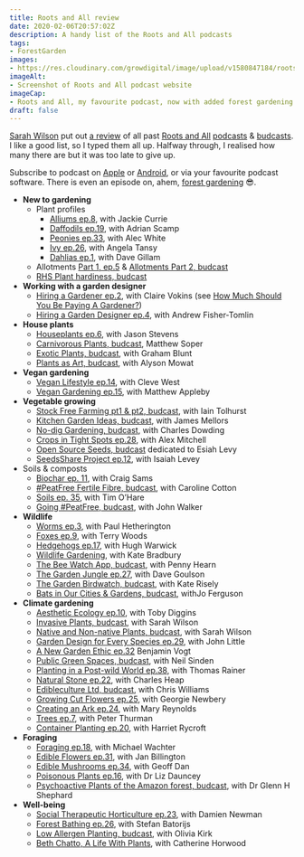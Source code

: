 ```yaml
---
title: Roots and All review
date: 2020-02-06T20:57:02Z
description: A handy list of the Roots and All podcasts 
tags: 
- ForestGarden
images: 
- https://res.cloudinary.com/growdigital/image/upload/v1580847184/roots-and-all-podcast-screenshot.jpg
imageAlt:
- Screenshot of Roots and All podcast website
imageCap:
- Roots and All, my favourite podcast, now with added forest gardening 
draft: false
---
```


[Sarah Wilson](https://www.wilsonvokins.com) put out [a review](http://traffic.libsyn.com/rootsandall/BonusEpContentReview-2.mp3) of all past [Roots and All](https://rootsandall.co.uk) [podcasts](https://rootsandall.co.uk/thepodcast/) & [budcasts](https://rootsandall.co.uk/budcasts/). I like a good list, so I typed them all up. Halfway through, I realised how many there are but it was too late to give up. 

Subscribe to podcast on [Apple](https://podcasts.apple.com/gb/podcast/roots-and-all/id1399040612) or [Android](https://subscribeonandroid.com/rootsandall.libsyn.com/rss), or via your favourite podcast software. There is even an episode on, ahem, [forest gardening](https://rootsandall.co.uk/portfolio-item/episode-46-introduction-to-forest-gardening-with-jake-rayson/) 😎.

* **New to gardening**
  * Plant profiles
    * [Alliums ep.8](https://rootsandall.co.uk/portfolio-item/episode-8-alliums-with-jackie-currie/), with Jackie Currie
    * [Daffodils ep.19](https://rootsandall.co.uk/portfolio-item/episode-8-alliums-with-jackie-currie/), with Adrian Scamp 
    * [Peonies ep.33](https://rootsandall.co.uk/portfolio-item/episode-33-peonies-with-alec-white-of-primrose-hall-peonies/), with Alec White
    * [Ivy ep.26](https://rootsandall.co.uk/portfolio-item/episode13/), with Angela Tansy
    * [Dahlias ep.1](https://rootsandall.co.uk/portfolio-item/episodeone/), with Dave Gillam
  * Allotments [Part 1, ep.5](https://rootsandall.co.uk/portfolio-item/episode-5-allotments-part-1/) & [Allotments Part 2, budcast](https://rootsandall.co.uk/budcasts/)
  * [RHS Plant hardiness, budcast](https://rootsandall.co.uk/budcasts/)
* **Working with a garden designer**
  * [Hiring a Gardener ep.2](https://rootsandall.co.uk/portfolio-item/episode2/), with Claire Vokins (see [How Much Should You Be Paying A Gardener?](https://rootsandall.co.uk/how-much-should-you-be-paying-a-gardener/))
  * [Hiring a Garden Designer ep.4](https://rootsandall.co.uk/portfolio-item/episode-4-hiring-a-garden-designer/), with Andrew Fisher-Tomlin
* **House plants**
  * [Houseplants ep.6](https://rootsandall.co.uk/portfolio-item/episode-6-houseplants/), with Jason Stevens
  * [Carnivorous Plants, budcast](https://rootsandall.co.uk/budcasts/), Matthew Soper
  * [Exotic Plants, budcast](https://rootsandall.co.uk/budcasts/), with Graham Blunt
  * [Plants as Art, budcast](https://rootsandall.co.uk/budcasts/), with Alyson Mowat
* **Vegan gardening**
  * [Vegan Lifestyle ep.14](https://rootsandall.co.uk/portfolio-item/episode-14-cleve-west/), with Cleve West
  * [Vegan Gardening ep.15](https://rootsandall.co.uk/portfolio-item/episode-15-vegan-gardening-with-matthew-appleby/), with Matthew Appleby
* **Vegetable growing**
  * [Stock Free Farming pt1 & pt2, budcast](https://rootsandall.co.uk/budcasts/), with Iain Tolhurst
  * [Kitchen Garden Ideas, budcast](https://rootsandall.co.uk/budcasts/), with James Mellors
  * [No-dig Gardening, budcast](https://rootsandall.co.uk/budcasts/), with Charles Dowding
  * [Crops in Tight Spots ep.28](https://rootsandall.co.uk/portfolio-item/episode-28-crops-in-tight-spots-with-alex-mitchell/), with Alex Mitchell
  * [Open Source Seeds, budcast](https://rootsandall.co.uk/budcasts/) dedicated to Esiah Levy
  * [SeedsShare Project ep.12](https://rootsandall.co.uk/portfolio-item/episode-12-esiah-levys-seedsshare-project/), with Isaiah Levey
* Soils & composts
  * [Biochar ep. 11](https://rootsandall.co.uk/portfolio-item/episode-11-biochar-with-craig-sams-of-carbon-gold/), with Craig Sams
  * [#PeatFree Fertile Fibre, budcast](https://rootsandall.co.uk/budcasts/), with Caroline Cotton
  * [Soils ep. 35](https://rootsandall.co.uk/portfolio-item/episode-35-soils-with-tim-ohare/), with Tim O’Hare
  * [Going #PeatFree, budcast](https://rootsandall.co.uk/budcasts/), with John Walker
* **Wildlife**
  * [Worms ep.3](https://rootsandall.co.uk/portfolio-item/worms/), with Paul Hetherington
  * [Foxes ep.9](https://rootsandall.co.uk/portfolio-item/episode-09-terry-woods-fox-a-gon/), with Terry Woods
  * [Hedgehogs ep.17](https://rootsandall.co.uk/portfolio-item/episode-17-hedgehogs-with-hugh-warwick/), with Hugh Warwick
  * [Wildlife Gardening](https://rootsandall.co.uk/portfolio-item/episode-21-wildlife-gardening-with-kate-bradbury/), with Kate Bradbury
  * [The Bee Watch App, budcast](https://rootsandall.co.uk/budcasts/), with Penny Hearn
  * [The Garden Jungle ep.27](https://rootsandall.co.uk/portfolio-item/episode-27-the-garden-jungle-with-dave-goulson/), with Dave Goulson
  * [The Garden Birdwatch, budcast](https://rootsandall.co.uk/budcasts/), with Kate Risely
  * [Bats in Our Cities & Gardens, budcast](https://rootsandall.co.uk/budcasts/), withJo Ferguson
* **Climate gardening**
  * [Aesthetic Ecology ep.10](https://rootsandall.co.uk/portfolio-item/episode-10-aesthetic-ecology-with-toby-diggens/), with Toby Diggins
  * [Invasive Plants, budcast](https://rootsandall.co.uk/budcasts/), with Sarah Wilson
  * [Native and Non-native Plants, budcast](https://rootsandall.co.uk/budcasts/), with Sarah Wilson
  * [Garden Design for Every Species ep.29](https://rootsandall.co.uk/portfolio-item/episode-29-john-little-of-the-grass-roof-company/), with John Little
  * [A New Garden Ethic ep.32](https://rootsandall.co.uk/portfolio-item/podcast-32-a-new-garden-ethic-with-benjamin-vogt/) Benjamin Vogt
  * [Public Green Spaces, budcast](https://rootsandall.co.uk/budcasts/), with Neil Sinden
  * [Planting in a Post-wild World ep.38](https://rootsandall.co.uk/portfolio-item/podcast-38-planting-in-a-post-wild-world-with-thomas-rainer/), with Thomas Rainer
  * [Natural Stone ep.22](https://rootsandall.co.uk/portfolio-item/episode-22-natural-stone-with-giles-heap-of-ced/), with Charles Heap 
  * [Edibleculture Ltd, budcast](https://rootsandall.co.uk/budcasts/), with Chris Williams
  * [Growing Cut Flowers ep.25](https://rootsandall.co.uk/portfolio-item/episode-25-growing-cut-flowers-with-georgie-newbery-of-common-farm-flowers/), with Georgie Newbery
  * [Creating an Ark ep.24](https://rootsandall.co.uk/portfolio-item/episode-24-creating-an-ark-with-mary-reynolds/), with Mary Reynolds
  * [Trees ep.7](https://rootsandall.co.uk/portfolio-item/episode-7-trees/), with Peter Thurman
  * [Container Planting ep.20](https://rootsandall.co.uk/portfolio-item/episode-20-container-planting-with-harriet-rycroft/), with Harriet Rycroft
* **Foraging**
  * [Foraging ep.18](https://rootsandall.co.uk/portfolio-item/episode-18-foraging-with-michael-wachter/), with Michael Wachter
  * [Edible Flowers ep.31](https://rootsandall.co.uk/portfolio-item/podcast-31-edible-flowers-with-jan-billington/), with Jan Billington
  * [Edible Mushrooms ep.34](https://rootsandall.co.uk/portfolio-item/podcast-34-edible-mushrooms-with-geoff-dann/), with Geoff Dan
  * [Poisonous Plants ep.16](https://rootsandall.co.uk/portfolio-item/poisonous-plants-with-dr-elizabeth-dauncey/), with Dr Liz Dauncey
  * [Psychoactive Plants of the Amazon forest, budcast](https://rootsandall.co.uk/budcasts/), with Dr Glenn H Shephard
* **Well-being**
  * [Social Therapeutic Horticulture ep.23](https://rootsandall.co.uk/portfolio-item/episode-23-social-therapeutic-horticulture-with-damien-newman-of-thrive/), with Damien Newman
  * [Forest Bathing ep.26](https://rootsandall.co.uk/portfolio-item/episode-26-forest-bathing-with-stefan-batorijs/), with Stefan Batorijs
  * [Low Allergen Planting, budcast](https://rootsandall.co.uk/budcasts/), with Olivia Kirk
  * [Beth Chatto, A Life With Plants](https://rootsandall.co.uk/portfolio-item/podcast-37-beth-chatto-a-life-with-plants-with-catherine-horwood/), with Catherine Horwood
